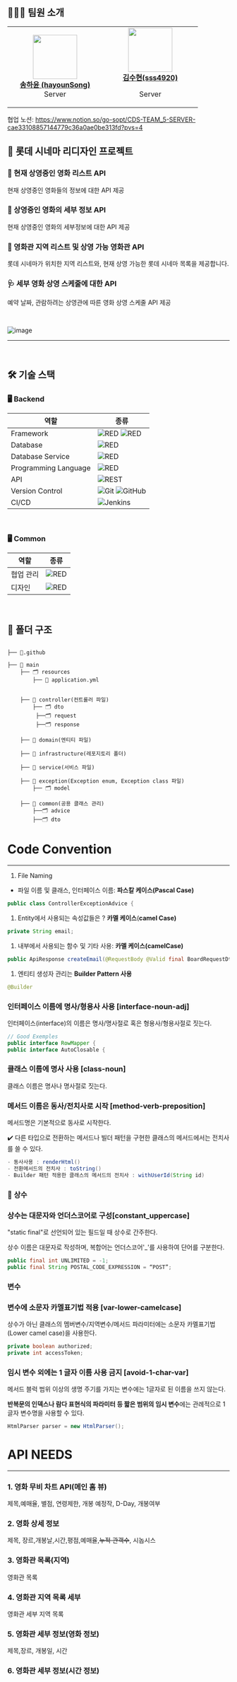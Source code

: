 ## 👩🏻‍💻 팀원 소개

<table>
    <tr align="center">
              <td style="min-width: 200px;">
            <a href="https://github.com/hayounSong">
              <img src="https://github.com/hayounSong.png" width="100">
              <br />
              <b>송하윤 (hayounSong)</b>
            </a>
                       <br/>
              Server
        </td>
        <td style="min-width: 200px;">
            <a href="https://github.com/sss4920">
              <img src="https://github.com/sss4920.png" width="100">
              <br />
              <b>김수현(sss4920)</b>
            </a> 
            <br/>
       
 Server
    </tr>

</table>

협업 노션: https://www.notion.so/go-sopt/CDS-TEAM_5-SERVER-cae33108857144779c36a0ae0be313fd?pvs=4

## 📱 롯데 시네마 리디자인 프로젝트

### 🧐 현재 상영중인 영화 리스트 API
현재 상영중인 영화들의 정보에 대한 API 제공

### 🍓 상영중인 영화의 세부 정보 API
현재 상영중인 영화의 세부정보에 대한 API 제공

### 💊 영화관 지역 리스트 및 상영 가능 영화관 API
롯데 시네마가 위치한 지역 리스트와, 현재 상영 가능한 롯데 시네마 목록을 제공합니다.

### 🩺 세부 영화 상영 스케줄에 대한 API
예약 날짜, 관람하려는 상영관에 따른 영화 상영 스케줄 API 제공

<br />

![image](https://github.com/GOSOPT-CDS-TEAM-APP5/Server/assets/39684920/5738b936-98bf-4c01-90fa-dc707e93b700)

<hr/>
<br />


## 🛠 기술 스택


### 🖥 Backend

|역할|종류|
|-|-|
|Framework|<img alt="RED" src ="https://img.shields.io/badge/SPRING-6DB33F.svg?&style=for-the-badge&logo=Spring&logoColor=white"/> <img alt="RED" src ="https://img.shields.io/badge/SPRING Boot-6DB33F.svg?&style=for-the-badge&logo=SpringBoot&logoColor=white"/>|
|Database|<img alt="RED" src ="https://img.shields.io/badge/Mysql-003545.svg?&style=for-the-badge&logo=Mysql&logoColor=white"/>|
|Database Service|<img alt="RED" src ="https://img.shields.io/badge/Amazon Rds-527FFF.svg?&style=for-the-badge&logo=AmazonRds&logoColor=white"/>|
|Programming Language|<img alt="RED" src ="https://img.shields.io/badge/JAVA-004027.svg?&style=for-the-badge&logo=Jameson&logoColor=white"/>|
|API|![REST](https://img.shields.io/badge/Rest-4B3263?style=for-the-badge&logo=rest&logoColor=white)                                     
|Version Control|![Git](https://img.shields.io/badge/git-%23F05033.svg?style=for-the-badge&logo=git&logoColor=white) ![GitHub](https://img.shields.io/badge/github-%23121011.svg?style=for-the-badge&logo=github&logoColor=white) |
|CI/CD|![Jenkins](https://img.shields.io/badge/Jenkins-%D24939.svg?style=for-the-badge&logo=Jenkins&logoColor=white)|
<br />


### 🖥 Common
|역할|종류|
|-|-|
|협업 관리|<img alt="RED" src ="https://img.shields.io/badge/Notion-000000.svg?&style=for-the-badge&logo=Notion&logoColor=white"/> |
|디자인|<img alt="RED" src ="https://img.shields.io/badge/Figma-F24E1E.svg?&style=for-the-badge&logo=Figma&logoColor=white"/>|

<br />


## 📂 폴더 구조
```

├── 📂.github

├── 📂 main
	├── 🗂️ resources
		├── 📕 application.yml


	├── 📂 controller(컨트롤러 파일)
		├── 🗂️ dto
		 ├──🗂️ request
		 ├──🗂️ response
			
	├── 📂 domain(엔티티 파일)

	├── 📂 infrastructure(레포지토리 폴더)
	
	├── 📂 service(서비스 파일)
	
	├── 📂 exception(Exception enum, Exception class 파일)
		├── 🗂️ model
		
	├── 📂 common(공용 클래스 관리)
		├──🗂️ advice
		├──🗂️ dto
```


# Code Convention

---

1. File Naming
- 파일 이름 및 클래스, 인터페이스 이름: **파스칼 케이스(Pascal Case)**

```java
public class ControllerExceptionAdvice {
```

1. Entity에서 사용되는 속성값들은 ? **카멜 케이스**(**camel Case)**

```java
private String email;
```

1. 내부에서 사용되는 함수 및 기타 사용: **카멜 케이스(camelCase)**

```java
public ApiResponse createEmail(@RequestBody @Valid final BoardRequestDto request) {
```

1. 엔티티 생성자 관리는 **Builder Pattern 사용**

```java
@Builder
```

### **인터페이스 이름에 명사/형용사 사용 [interface-noun-adj]**

인터페이스(interface)의 이름은 명사/명사절로 혹은 형용사/형용사절로 짓는다.

```java
// Good Exemples
public interface RowMapper {
public interface AutoClosable {
```

### **클래스 이름에 명사 사용 [class-noun]**

클래스 이름은 명사나 명사절로 짓는다.

### **메서드 이름은 동사/전치사로 시작 [method-verb-preposition]**

메서드명은 기본적으로 동사로 시작한다.

✔️ 다른 타입으로 전환하는 메서드나 빌더 패턴을 구현한 클래스의 메서드에서는 전치사를 쓸 수 있다.

```java
- 동사사용 : renderHtml()
- 전환메서드의 전치사 : toString()
- Builder 패턴 적용한 클래스의 메서드의 전치사 : withUserId(String id)
```

### 🍑 **상수**

### **상수는 대문자와 언더스코어로 구성[constant_uppercase]**

"static final"로 선언되어 있는 필드일 때 상수로 간주한다.

상수 이름은 대문자로 작성하며, 복합어는 언더스코어'_'를 사용하여 단어를 구분한다.

```java
public final int UNLIMITED = -1;
public final String POSTAL_CODE_EXPRESSION = “POST”;
```

### **변수**

### **변수에 소문자 카멜표기법 적용 [var-lower-camelcase]**

상수가 아닌 클래스의 멤버변수/지역변수/메서드 파라미터에는 소문자 카멜표기법(Lower camel case)을 사용한다.

```java
private boolean authorized;
private int accessToken;
```

### **임시 변수 외에는 1 글자 이름 사용 금지 [avoid-1-char-var]**

메서드 블럭 범위 이상의 생명 주기를 가지는 변수에는 1글자로 된 이름을 쓰지 않는다.

**반복문의 인덱스나 람다 표현식의 파라미터 등 짧은 범위의 임시 변수**에는 관례적으로 1글자 변수명을 사용할 수 있다.

```java
HtmlParser parser = new HtmlParser();
```

# API NEEDS

---

### 1. 영화 무비 차트 API(메인 홈 뷰)

제목,예매율, 별점, 연령제한, 개봉 예정작, D-Day, 개봉여부

### 2. 영화 상세 정보

제목, 장르,개봉날,시간,평점,예매율,~~누적 관객수~~, 시놉시스

### 3. 영화관 목록(지역)

영화관 목록

### 4. 영화관 지역 목록 세부

영화관 세부 지역 목록

### 5. 영화관 세부 정보(영화 정보)

제목,장르, 개봉일, 시간

### 6. 영화관 세부 정보(시간 정보)
